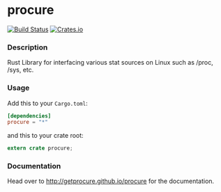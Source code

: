 # procure
[![Build Status](https://travis-ci.org/getprocure/procure.svg?branch=master)](https://travis-ci.org/getprocure/procure)
[![Crates.io](https://img.shields.io/crates/v/procure.svg)](https://crates.io/crates/procure)

### Description
Rust Library for interfacing various stat sources on Linux such as /proc, /sys, etc.

### Usage

Add this to your `Cargo.toml`:

```toml
[dependencies]
procure = "*"
```

and this to your crate root:

```rust
extern crate procure;
```

### Documentation

Head over to http://getprocure.github.io/procure for the documentation.
